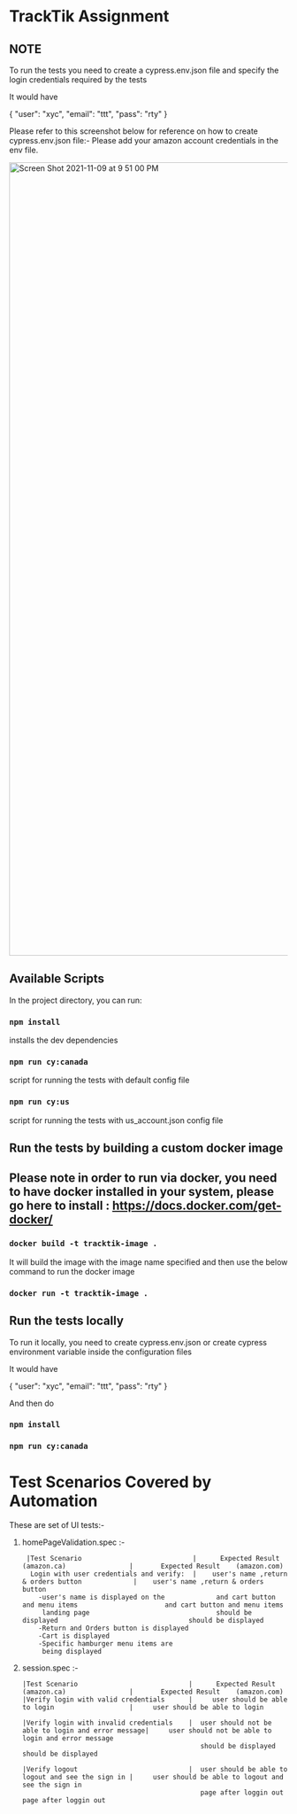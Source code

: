
# TrackTik Assignment

## NOTE

To run the tests you need to create a cypress.env.json file and specify the login credentials required by the tests

It would have 

{
    "user": "xyc",
    "email": "ttt",
    "pass": "rty"
}

Please refer to this screenshot below for reference on how to create cypress.env.json file:-
Please add your amazon account credentials in the env file.

<img width="1433" alt="Screen Shot 2021-11-09 at 9 51 00 PM" src="https://user-images.githubusercontent.com/47828587/141040771-f9f63f1a-d6d7-4fcc-aeff-c79f0ae99847.png">


## Available Scripts

In the project directory, you can run:

### `npm install`

installs the dev dependencies

### `npm run cy:canada`

script for running the tests with default config file

### `npm run cy:us`

script for running the tests with us_account.json config file



## Run the tests by building a custom docker image
## Please note in order to run via docker, you need to have docker installed in your system, please go here to install : https://docs.docker.com/get-docker/
### `docker build -t tracktik-image .`

It will build the image with the image name specified and then use the below command to run the docker image

### `docker run -t tracktik-image .`



## Run the tests locally

To run it locally, you need to create cypress.env.json or create cypress environment variable inside the configuration files

It would have 

{
    "user": "xyc",
    "email": "ttt",
    "pass": "rty"
}

And then do 
### `npm install`
### `npm run cy:canada`


# Test Scenarios Covered by Automation

These are set of UI tests:-

1. homePageValidation.spec :-
      
        |Test Scenario                            |      Expected Result    (amazon.ca)                |       Expected Result    (amazon.com)
         Login with user credentials and verify:  |    user's name ,return & orders button             |    user's name ,return & orders button 
           -user's name is displayed on the             and cart button and menu items                      and cart button and menu items
            landing page                                should be displayed                                 should be displayed
           -Return and Orders button is displayed
           -Cart is displayed 
           -Specific hamburger menu items are 
            being displayed 

 2. session.spec :-

        |Test Scenario                            |      Expected Result    (amazon.ca)                |       Expected Result    (amazon.com)
        |Verify login with valid credentials      |     user should be able to login                   |     user should be able to login  
            
        |Verify login with invalid credentials    |  user should not be able to login and error message|     user should not be able to login and error message   
                                                     should be displayed                                     should be displayed  
          
        |Verify logout                            |  user should be able to logout and see the sign in |     user should be able to logout and see the sign in 
                                                     page after loggin out                                   page after loggin out
